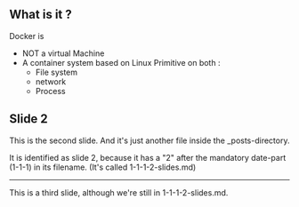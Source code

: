 
## What is it ?

Docker is 

 * NOT a virtual Machine
 * A container system based on Linux Primitive on both :
 	* File system  
 	* network
 	* Process




## Slide 2

This is the second slide. And it's just another file inside the _posts-directory.

It is identified as slide 2, because it has a "2" after the mandatory date-part (1-1-1) in its
filename. (It's called 1-1-1-2-slides.md)

---

This is a third slide, although we're still in 1-1-1-2-slides.md.
